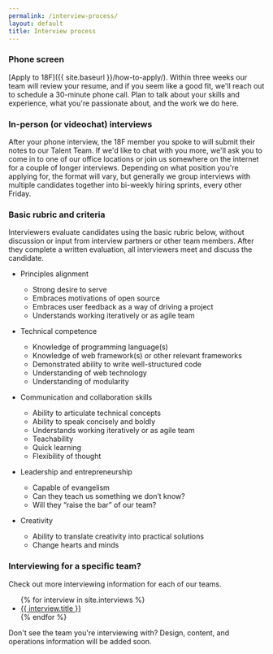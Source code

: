 ```yaml
---
permalink: /interview-process/
layout: default
title: Interview process
---
```


### Phone screen

[Apply to 18F]({{ site.baseurl }}/how-to-apply/). Within three weeks our team will review your resume, and if you seem like a good fit, we'll reach out to schedule a 30-minute phone call. Plan to talk about your skills and experience, what you're passionate about, and the work we do here. 

### In-person (or videochat) interviews

After your phone interview, the 18F member you spoke to will submit their notes to our Talent Team. If we'd like to chat with you more, we'll ask you to come in to one of our office locations or join us somewhere on the internet for a couple of longer interviews. Depending on what position you're applying for, the format will vary, but generally we group interviews with multiple candidates together into bi-weekly hiring sprints, every other Friday. 

### Basic rubric and criteria

Interviewers evaluate candidates using the basic rubric below, without discussion or input from interview partners or other team members. After they complete a written evaluation, all interviewers meet and discuss the candidate. 

- Principles alignment

	 - Strong desire to serve
	 - Embraces motivations of open source 
	 - Embraces user feedback as a way of driving a project 
	 - Understands working iteratively or as agile team 	

- Technical competence

	 - Knowledge of programming language(s) 
	 - Knowledge of web framework(s) or other relevant frameworks
	 - Demonstrated ability to write well-structured code
	 - Understanding of web technology 
	 - Understanding of modularity

-  Communication and collaboration skills

	 - Ability to articulate technical concepts 
	 - Ability to speak concisely and boldly
	 - Understands working iteratively or as agile team
	 - Teachability
	 - Quick learning
	 - Flexibility of thought

- Leadership and entrepreneurship

	 - Capable of evangelism
	 - Can they teach us something we don’t know?
	 - Will they “raise the bar” of our team?

-  Creativity

	 - Ability to translate creativity into practical solutions 
	 - Change hearts and minds

### Interviewing for a specific team? 

Check out more interviewing information for each of our teams. 

<ul>
	{% for interview in site.interviews %}
		<li><a href="{{site.baseurl}}{{ interview.url }}">{{ interview.title }}</a></li>
	{% endfor %}
</ul>

Don't see the team you're interviewing with? Design, content, and operations information will be added soon. 	

